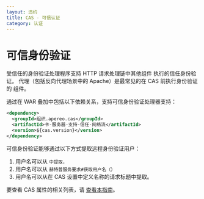 ```yaml
---
layout: 违约
title: CAS - 可信认证
category: 认证
---
```


# 可信身份验证

受信任的身份验证处理程序支持 HTTP 请求处理链中其他组件 执行的信任身份验证。 代理（包括反向代理场景中的 Apache）是最常见的在 CAS 前执行身份验证的 组件。

通过在 WAR 叠加中包括以下依赖关系，支持可信身份验证处理器支持：

```xml
<dependency>
  <groupId>组织.apereo.cas</groupId>
  <artifactId>卡-服务器-支持-信任-网络流</artifactId>
  <version>${cas.version}</version>
</dependency>
```

可信身份验证能够通过以下方式提取远程身份验证用户：

1. 用户名可以从 `中提取，`
2. 用户名可以从 `赫特普服务要求#获取用户名（）`
3. 用户名可以从在 CAS 设置中定义名称的请求标题中提取。

要查看 CAS 属性的相关列表，请 [查看本指南](../configuration/Configuration-Properties.html#trusted-authentication)。
